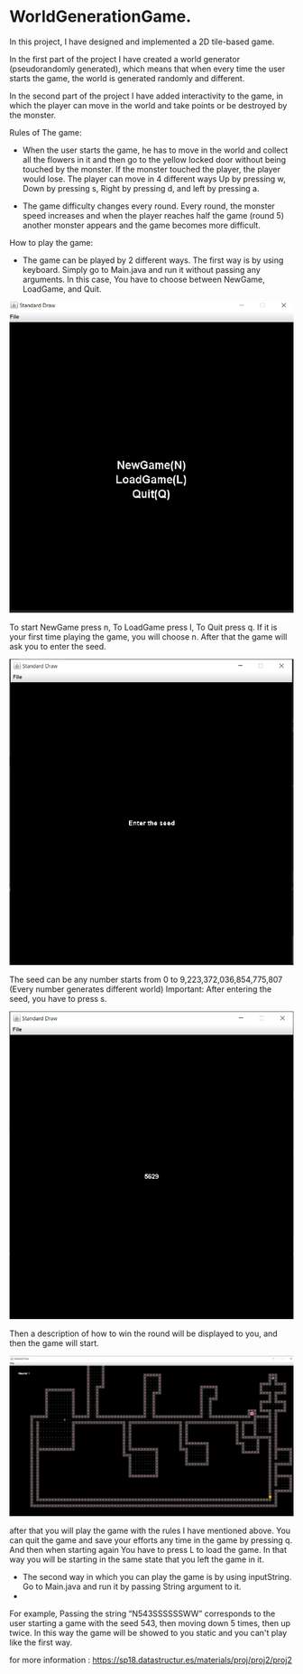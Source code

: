 # WorldGenerationGame.

In this project, I have designed and implemented a 2D tile-based game.

In the first part of the project I have created a world generator (pseudorandomly generated), which means that when every time the user starts the game, the world is 
generated randomly and different.

In the second part of the project I have added interactivity to the game, in which the player can move in the world and take points or be destroyed by the monster.

Rules of The game: 
- When the user starts the game, he has to move in the world and collect all the flowers in it and then go to the yellow locked door without being touched
 by the monster. If the monster touched the player, the player would lose. The player can move in 4 different ways Up by pressing w, Down by pressing s, Right by
 pressing d, and left by pressing a.

- The game difficulty changes every round. Every round, the monster speed increases and when the player reaches half the game (round 5) another monster appears
and the game becomes more difficult.

How to play the game:
- The game can be played by 2 different ways. The first way is by using keyboard. Simply go to Main.java and run it without passing any arguments. In this case,
You have to choose between NewGame, LoadGame, and Quit.

![](images/image1.PNG)

To start NewGame press n, To LoadGame press l, To Quit press q. If it is your first time playing the
game, you will choose n. After that the game will ask you to enter the seed.

![](images/image2.PNG)

The seed can be any number starts from 0 to 9,223,372,036,854,775,807 (Every number generates different world) Important: After entering the seed, you have to press s.

![](images/image3.PNG)

Then a description of how to win the round will be displayed to you, and then the game will start.

![](images/image5.PNG)

after that you will play the game with the rules I have mentioned above. You can quit the game and
save your efforts any time in the game by pressing q. And then when starting again You have to press L to load the game. In that way you will be starting in the same 
state that you left the game in it.

- The second way in which you can play the game is by using inputString. Go to Main.java and run it by passing String argument to it.
-
 For example, Passing the string “N543SSSSSSWW” corresponds to the user starting a game with the seed 543, then moving down 5 times, then up twice. In this way the game will be showed to you static and you can't play like the first way.
 

 
 
 
for more information : https://sp18.datastructur.es/materials/proj/proj2/proj2

